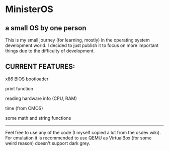 # MinisterOS
a small OS by one person
------------------------------

This is my small journey (for learning, mostly) in the operating system development world.
I decided to just publish it to focus on more important things due to the difficulty of development.

CURRENT FEATURES:
-----------------
x86 BIOS bootloader

print function

reading hardware info (CPU, RAM)

time (from CMOS)

some math and string functions

----------------

Feel free to use any of the code (I myself copied a lot from the osdev wiki). For emulation it is recommended to use QEMU as VirtualBox (for some weird reason) doesn't support dark grey.
